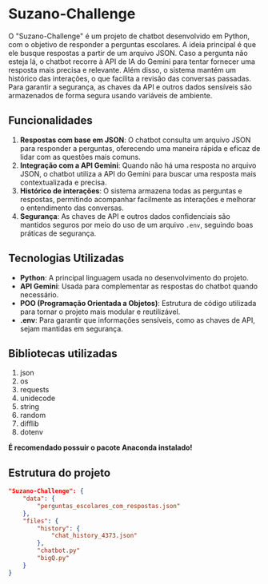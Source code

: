 # Suzano-Challenge

O "Suzano-Challenge" é um projeto de chatbot desenvolvido em Python, com o objetivo de responder a perguntas escolares. A ideia principal é que ele busque respostas a partir de um arquivo JSON. Caso a pergunta não esteja lá, o chatbot recorre à API de IA do Gemini para tentar fornecer uma resposta mais precisa e relevante. Além disso, o sistema mantém um histórico das interações, o que facilita a revisão das conversas passadas. Para garantir a segurança, as chaves da API e outros dados sensíveis são armazenados de forma segura usando variáveis de ambiente.

## Funcionalidades

1. **Respostas com base em JSON**: O chatbot consulta um arquivo JSON para responder a perguntas, oferecendo uma maneira rápida e eficaz de lidar com as questões mais comuns.
2. **Integração com a API Gemini**: Quando não há uma resposta no arquivo JSON, o chatbot utiliza a API do Gemini para buscar uma resposta mais contextualizada e precisa.
3. **Histórico de interações**: O sistema armazena todas as perguntas e respostas, permitindo acompanhar facilmente as interações e melhorar o entendimento das conversas.
4. **Segurança**: As chaves de API e outros dados confidenciais são mantidos seguros por meio do uso de um arquivo `.env`, seguindo boas práticas de segurança.

## Tecnologias Utilizadas

- **Python**: A principal linguagem usada no desenvolvimento do projeto.
- **API Gemini**: Usada para complementar as respostas do chatbot quando necessário.
- **POO (Programação Orientada a Objetos)**: Estrutura de código utilizada para tornar o projeto mais modular e reutilizável.
- **.env**: Para garantir que informações sensíveis, como as chaves de API, sejam mantidas em segurança.

## Bibliotecas utilizadas

1. json
2. os
3. requests
4. unidecode
5. string
6. random
7. difflib
8. dotenv

**É recomendado possuir o pacote Anaconda instalado!**

## Estrutura do projeto

```json
"Suzano-Challenge": {
    "data": {
        "perguntas_escolares_com_respostas.json"
    },
    "files": {
        "history": {
            "chat_history_4373.json"
        },
        "chatbot.py"
        "bigQ.py"
    }
}